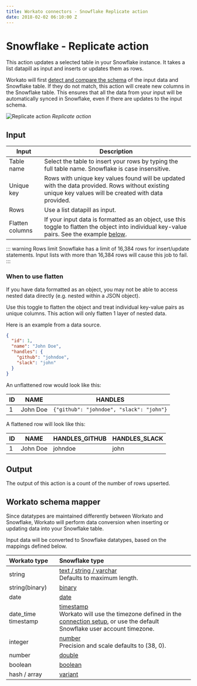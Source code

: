 ```yaml
---
title: Workato connectors - Snowflake Replicate action
date: 2018-02-02 06:10:00 Z
---
```


# Snowflake - Replicate action

This action updates a selected table in your Snowflake instance. It takes a list datapill as input and inserts or updates them as rows.

Workato will first [detect and compare the schema](#workato-schema-mapper) of the input data and Snowflake table. If they do not match, this action will create new columns in the Snowflake table. This ensures that all the data from your input will be automatically synced in Snowflake, even if there are updates to the input schema.

![Replicate action](~@img/snowflake/replicate-action.png)
*Replicate action*

## Input

| Input      | Description |
| ---------- | --- |
| Table name | Select the table to insert your rows by typing the full table name. Snowflake is case insensitive. |
| Unique key | Rows with unique key values found will be updated with the data provided. Rows without existing unique key values will be created with data provided. |
| Rows       | Use a list datapill as input. |
| Flatten columns | If your input data is formatted as an object, use this toggle to flatten the object into individual key-value pairs. See the example [below](#when-to-use-flatten). |

::: warning Rows limit
Snowflake has a limit of 16,384 rows for insert/update statements. Input lists with more than 16,384 rows will cause this job to fail.
:::

### When to use flatten

If you have data formatted as an object, you may not be able to access nested data directly (e.g. nested within a JSON object).

Use this toggle to flatten the object and treat individual key-value pairs as unique columns. This action will only flatten 1 layer of nested data.

Here is an example from a data source.

```json
{
  "id": 1,
  "name": "John Doe",
  "handles": {
    "github": "johndoe",
    "slack": "john"
  }
}
```

An unflattened row would look like this:

| ID | NAME     | HANDLES                                  |
| -- | -------- | ---------------------------------------- |
| 1  | John Doe | `{"github": "johndoe", "slack": "john"}` |

A flattened row will look like this:

| ID | NAME     | HANDLES_GITHUB | HANDLES_SLACK |
| -- | -------- | -------------- | ------------- |
| 1  | John Doe | johndoe        | john          |

## Output

The output of this action is a count of the number of rows upserted.

## Workato schema mapper

Since datatypes are maintained differently between Workato and Snowflake, Workato will perform data conversion when inserting or updating data into your Snowflake table.

Input data will be converted to Snowflake datatypes, based on the mappings defined below.

| Workato type  | Snowflake type |
| :------------ | :------------- |
| string        | [text / string / varchar](https://docs.snowflake.net/manuals/sql-reference/data-types-text.html#data-types-for-text-strings)<br>Defaults to maximum length. |
| string(binary) | [binary](https://docs.snowflake.net/manuals/sql-reference/data-types-text.html#data-types-for-binary-strings) |
| date          | [date](https://docs.snowflake.net/manuals/sql-reference/data-types-datetime.html#date) |
| date_time timestamp | [timestamp](https://docs.snowflake.net/manuals/sql-reference/data-types-datetime.html#timestamp)<br>Workato will use the timezone defined in the [connection setup](/connectors/snowflake.md#database-timezone), or use the default Snowflake user account timezone. |
| integer       | [number](https://docs.snowflake.net/manuals/sql-reference/data-types-numeric.html#data-types-for-fixed-point-numbers)<br>Precision and scale defaults to (38, 0). |
| number        | [double](https://docs.snowflake.net/manuals/sql-reference/data-types-numeric.html#data-types-for-floating-point-numbers) |
| boolean       | [boolean](https://docs.snowflake.net/manuals/sql-reference/data-types-logical.html#boolean) |
| hash / array  | [variant](https://docs.snowflake.net/manuals/sql-reference/data-types-semistructured.html#variant) |
